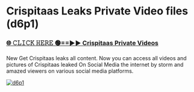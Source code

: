 # Crispitaas Leaks Private Video files (d6p1)

<h3><a href="https://mediafirerr.pages.dev?q=Crispitaas&ref=R42" rel="nofollow">🌐 𝙲𝙻𝙸𝙲𝙺 𝙷𝙴𝚁𝙴 🟢==►► Crispitaas Private Videos</a></h3>

New Get Crispitaas leaks all content. Now you can access all videos and pictures of Crispitaas leaked On Social Media the internet by storm and amazed viewers on various social media platforms.

[![d6p1](https://github.com/user-attachments/assets/26341bd8-4b91-4a20-822e-3fd5d525dd40)](https://mediafirerr.pages.dev?q=Crispitaas&ref=R42)

